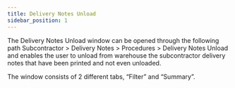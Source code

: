 ```yaml
---
title: Delivery Notes Unload
sidebar_position: 1
---
```


The Delivery Notes Unload window can be opened through the following path Subcontractor > Delivery Notes > Procedures > Delivery Notes Unload and enables the user to unload from warehouse the subcontractor delivery notes that have been printed and not even unloaded.

The window consists of 2 different tabs, “Filter” and “Summary”.






